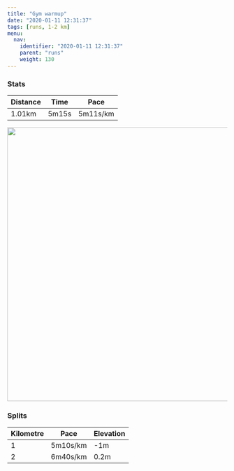 ```yaml
---
title: "Gym warmup"
date: "2020-01-11 12:31:37"
tags: [runs, 1-2 km]
menu:
  nav:
    identifier: "2020-01-11 12:31:37"
    parent: "runs"
    weight: 130
---
```


### Stats

| Distance | Time | Pace |
|----------|------|------|
|1.01km|5m15s|5m11s/km|

<img src='https://maps.googleapis.com/maps/api/staticmap?maptype=terrain&path=enc:}dkeIdaxLc@_FhAq@]g@a@_@Mo@[e@yBnBsCe@UQYI[D&key=AIzaSyBPVQ_iynBzLujdhfLzy8Z-5zczbktE55k&size=800x800&scale=2&markers=color:yellow|label:S|53.47423,-2.25827&markers=color:green|label:F|53.4763,-2.256370000000001' width='625' />

### Splits

| Kilometre | Pace | Elevation |
|------|------|-----------|
|1|5m10s/km|-1m|
|2|6m40s/km|0.2m|
